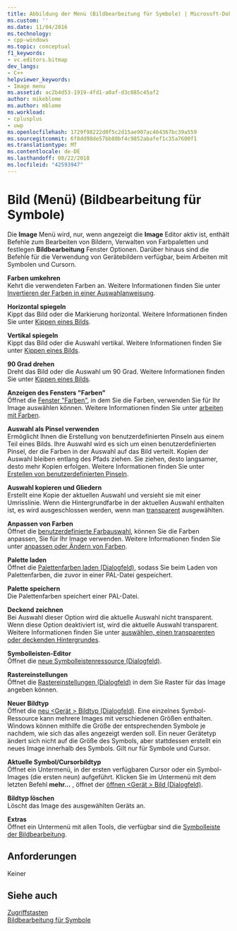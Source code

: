 ```yaml
---
title: Abbildung der Menü (Bildbearbeitung für Symbole) | Microsoft-Dokumentation
ms.custom: ''
ms.date: 11/04/2016
ms.technology:
- cpp-windows
ms.topic: conceptual
f1_keywords:
- vc.editors.bitmap
dev_langs:
- C++
helpviewer_keywords:
- Image menu
ms.assetid: ac2b4d53-1919-4fd1-a0af-d3c085c45af2
author: mikeblome
ms.author: mblome
ms.workload:
- cplusplus
- uwp
ms.openlocfilehash: 1729f98222d0f5c2d15ae907ac464367bc39a559
ms.sourcegitcommit: 6f8dd98de57bb80bf4c9852abafef1c35a7600f1
ms.translationtype: MT
ms.contentlocale: de-DE
ms.lasthandoff: 08/22/2018
ms.locfileid: "42593947"
---
```

# <a name="image-menu-image-editor-for-icons"></a>Bild (Menü) (Bildbearbeitung für Symbole)

Die **Image** Menü wird, nur, wenn angezeigt die **Image** Editor aktiv ist, enthält Befehle zum Bearbeiten von Bildern, Verwalten von Farbpaletten und festlegen **Bildbearbeitung** Fenster Optionen. Darüber hinaus sind die Befehle für die Verwendung von Gerätebildern verfügbar, beim Arbeiten mit Symbolen und Cursorn.

**Farben umkehren**  
Kehrt die verwendeten Farben an. Weitere Informationen finden Sie unter [Invertieren der Farben in einer Auswahlanweisung](../windows/inverting-the-colors-in-a-selection-image-editor-for-icons.md).

**Horizontal spiegeln**  
Kippt das Bild oder die Markierung horizontal. Weitere Informationen finden Sie unter [Kippen eines Bilds](../windows/flipping-an-image-image-editor-for-icons.md).

**Vertikal spiegeln**  
Kippt das Bild oder die Auswahl vertikal. Weitere Informationen finden Sie unter [Kippen eines Bilds](../windows/flipping-an-image-image-editor-for-icons.md).

**90 Grad drehen**  
Dreht das Bild oder die Auswahl um 90 Grad. Weitere Informationen finden Sie unter [Kippen eines Bilds](../windows/flipping-an-image-image-editor-for-icons.md).

**Anzeigen des Fensters "Farben"**  
Öffnet die [Fenster "Farben"](../windows/colors-window-image-editor-for-icons.md), in dem Sie die Farben, verwenden Sie für Ihr Image auswählen können. Weitere Informationen finden Sie unter [arbeiten mit Farben](../windows/working-with-color-image-editor-for-icons.md).

**Auswahl als Pinsel verwenden**  
Ermöglicht Ihnen die Erstellung von benutzerdefinierten Pinseln aus einem Teil eines Bilds. Ihre Auswahl wird es sich um einen benutzerdefinierten Pinsel, der die Farben in der Auswahl auf das Bild verteilt. Kopien der Auswahl bleiben entlang des Pfads ziehen. Sie ziehen, desto langsamer, desto mehr Kopien erfolgen. Weitere Informationen finden Sie unter [Erstellen von benutzerdefinierten Pinseln](../windows/creating-a-custom-brush-image-editor-for-icons.md).

**Auswahl kopieren und Gliedern**  
Erstellt eine Kopie der aktuellen Auswahl und versieht sie mit einer Umrisslinie. Wenn die Hintergrundfarbe in der aktuellen Auswahl enthalten ist, es wird ausgeschlossen werden, wenn man [transparent](../windows/choosing-a-transparent-or-opaque-background-image-editor-for-icons.md) ausgewählten.

**Anpassen von Farben**  
Öffnet die [benutzerdefinierte Farbauswahl](../windows/custom-color-selector-dialog-box-image-editor-for-icons.md), können Sie die Farben anpassen, Sie für Ihr Image verwenden. Weitere Informationen finden Sie unter [anpassen oder Ändern von Farben](../windows/customizing-or-changing-colors-image-editor-for-icons.md).

**Palette laden**  
Öffnet die [Palettenfarben laden (Dialogfeld)](../windows/load-palette-colors-dialog-box-image-editor-for-icons.md), sodass Sie beim Laden von Palettenfarben, die zuvor in einer PAL-Datei gespeichert.

**Palette speichern**  
Die Palettenfarben speichert einer PAL-Datei.

**Deckend zeichnen**  
Bei Auswahl dieser Option wird die aktuelle Auswahl nicht transparent. Wenn diese Option deaktiviert ist, wird die aktuelle Auswahl transparent. Weitere Informationen finden Sie unter [auswählen, einen transparenten oder deckenden Hintergrundes](../windows/choosing-a-transparent-or-opaque-background-image-editor-for-icons.md).

**Symbolleisten-Editor**  
Öffnet die [neue Symbolleistenressource (Dialogfeld)](../windows/new-toolbar-resource-dialog-box.md).

**Rastereinstellungen**  
Öffnet die [Rastereinstellungen (Dialogfeld)](../windows/grid-settings-dialog-box-image-editor-for-icons.md) in dem Sie Raster für das Image angeben können.

**Neuer Bildtyp**  
Öffnet die [neu \<Gerät > Bildtyp (Dialogfeld)](../windows/new-device-image-type-dialog-box-image-editor-for-icons.md). Eine einzelnes Symbol-Ressource kann mehrere Images mit verschiedenen Größen enthalten. Windows können mithilfe die Größe der entsprechenden Symbole je nachdem, wie sich das alles angezeigt werden soll. Ein neuer Gerätetyp ändert sich nicht auf die Größe des Symbols, aber stattdessen erstellt ein neues Image innerhalb des Symbols. Gilt nur für Symbole und Cursor.

**Aktuelle Symbol/Cursorbildtyp**  
Öffnet ein Untermenü, in der ersten verfügbaren Cursor oder ein Symbol-Images (die ersten neun) aufgeführt. Klicken Sie im Untermenü mit dem letzten Befehl **mehr...** , öffnet der [öffnen \<Gerät > Bild (Dialogfeld)](../windows/open-device-image-dialog-box-image-editor-for-icons.md).

**Bildtyp löschen**  
Löscht das Image des ausgewählten Geräts an.

**Extras**  
Öffnet ein Untermenü mit allen Tools, die verfügbar sind die [Symbolleiste der Bildbearbeitung](../windows/toolbar-image-editor-for-icons.md).

## <a name="requirements"></a>Anforderungen

Keiner

## <a name="see-also"></a>Siehe auch

[Zugriffstasten](../windows/accelerator-keys-image-editor-for-icons.md)  
[Bildbearbeitung für Symbole](../windows/image-editor-for-icons.md)